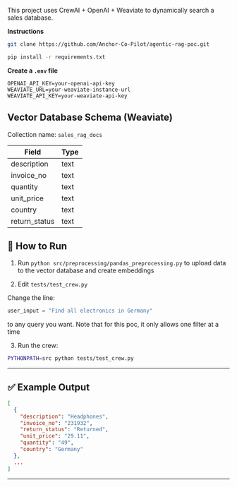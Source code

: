 This project uses CrewAI + OpenAI + Weaviate to dynamically search a sales database.

**Instructions**

```bash
git clone https://github.com/Anchor-Co-Pilot/agentic-rag-poc.git
```
```bash
pip install -r requirements.txt
```
**Create a `.env` file**

```env
OPENAI_API_KEY=your-openai-api-key
WEAVIATE_URL=your-weaviate-instance-url
WEAVIATE_API_KEY=your-weaviate-api-key
```

## Vector Database Schema (Weaviate)

Collection name: `sales_rag_docs`

| Field           | Type  |
|-----------------|-------|
| description     | text  
| invoice_no      | text  |
| quantity        | text  |
| unit_price      | text  |
| country         | text  |
| return_status   | text  |


## 🚀 How to Run

1. Run `python src/preprocessing/pandas_preprocessing.py` to upload data to the vector database and create embeddings

2. Edit `tests/test_crew.py`

Change the line:

```python
user_input = "Find all electronics in Germany"
```

to any query you want. Note that for this poc, it only allows one filter at a time

3. Run the crew:

```bash
PYTHONPATH=src python tests/test_crew.py
```
-----

## ✅ Example Output

```json
[
  {
    "description": "Headphones",
    "invoice_no": "231932",
    "return_status": "Returned",
    "unit_price": "29.11",
    "quantity": "49",
    "country": "Germany"
  },
  ...
]
```

---
